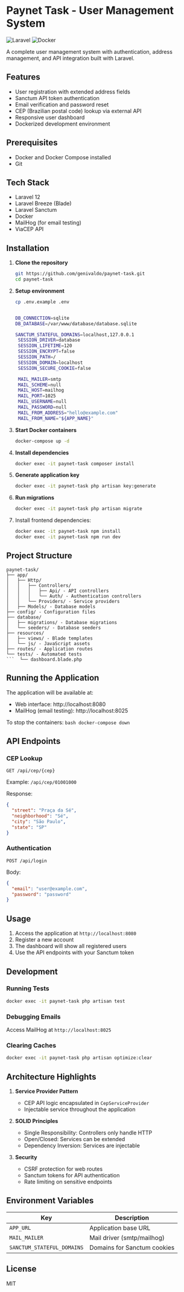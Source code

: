 # Paynet Task - User Management System

![Laravel](https://img.shields.io/badge/laravel-%23FF2D20.svg?style=for-the-badge&logo=laravel&logoColor=white)
![Docker](https://img.shields.io/badge/docker-%230db7ed.svg?style=for-the-badge&logo=docker&logoColor=white)

A complete user management system with authentication, address management, and API integration built with Laravel.
## Features

- User registration with extended address fields
- Sanctum API token authentication
- Email verification and password reset
- CEP (Brazilian postal code) lookup via external API
- Responsive user dashboard
- Dockerized development environment

## Prerequisites

- Docker and Docker Compose installed
- Git

## Tech Stack

- Laravel 12
- Laravel Breeze (Blade)
- Laravel Sanctum
- Docker
- MailHog (for email testing)
- ViaCEP API

## Installation

1. **Clone the repository**
   ```bash
   git https://github.com/genivaldo/paynet-task.git
   cd paynet-task
   ```

2. **Setup environment**
   ```bash
   cp .env.example .env


   DB_CONNECTION=sqlite
   DB_DATABASE=/var/www/database/database.sqlite

   SANCTUM_STATEFUL_DOMAINS=localhost,127.0.0.1
    SESSION_DRIVER=database
    SESSION_LIFETIME=120
    SESSION_ENCRYPT=false
    SESSION_PATH=/
    SESSION_DOMAIN=localhost
    SESSION_SECURE_COOKIE=false

    MAIL_MAILER=smtp
    MAIL_SCHEME=null
    MAIL_HOST=mailhog
    MAIL_PORT=1025
    MAIL_USERNAME=null
    MAIL_PASSWORD=null
    MAIL_FROM_ADDRESS="hello@example.com"
    MAIL_FROM_NAME="${APP_NAME}"
   ```

3. **Start Docker containers**
   ```bash
   docker-compose up -d
   ```

4. **Install dependencies**
   ```bash
   docker exec -it paynet-task composer install
   ```

5. **Generate application key**
   ```bash
   docker exec -it paynet-task php artisan key:generate
   ```

6. **Run migrations**
   ```bash
   docker exec -it paynet-task php artisan migrate
   ```

7. Install frontend dependencies:
    ```bash
    docker exec -it paynet-task npm install
    docker exec -it paynet-task npm run dev
    ```
## Project Structure

```
paynet-task/
├── app/
│   ├── Http/
│   │   ├── Controllers/
│   │   │   ├── Api/ - API controllers
│   │   │   └── Auth/ - Authentication controllers
│   │   └── Providers/ - Service providers
│   ├── Models/ - Database models
├── config/ - Configuration files
├── database/
│   ├── migrations/ - Database migrations
│   └── seeders/ - Database seeders
├── resources/
│   ├── views/ - Blade templates
│   └── js/ - JavaScript assets
├── routes/ - Application routes
└── tests/ - Automated tests
```  └── dashboard.blade.php
```

## Running the Application

The application will be available at:
- Web interface: http://localhost:8080
- MailHog (email testing): http://localhost:8025

To stop the containers:
    ```bash
    docker-compose down
    ```


## API Endpoints

### CEP Lookup
```
GET /api/cep/{cep}
```
Example: `/api/cep/01001000`

Response:
```json
{
  "street": "Praça da Sé",
  "neighborhood": "Sé",
  "city": "São Paulo",
  "state": "SP"
}
```

### Authentication
```
POST /api/login
```
Body:
```json
{
  "email": "user@example.com",
  "password": "password"
}
```

## Usage

1. Access the application at `http://localhost:8080`
2. Register a new account
3. The dashboard will show all registered users
4. Use the API endpoints with your Sanctum token

## Development

### Running Tests
```bash
docker exec -it paynet-task php artisan test
```

### Debugging Emails
Access MailHog at `http://localhost:8025`

### Clearing Caches
```bash
docker exec -it paynet-task php artisan optimize:clear
```

## Architecture Highlights

1. **Service Provider Pattern**
   - CEP API logic encapsulated in `CepServiceProvider`
   - Injectable service throughout the application

2. **SOLID Principles**
   - Single Responsibility: Controllers only handle HTTP
   - Open/Closed: Services can be extended
   - Dependency Inversion: Services are injectable

3. **Security**
   - CSRF protection for web routes
   - Sanctum tokens for API authentication
   - Rate limiting on sensitive endpoints

## Environment Variables

| Key | Description |
|-----|-------------|
| `APP_URL` | Application base URL |
| `MAIL_MAILER` | Mail driver (smtp/mailhog) |
| `SANCTUM_STATEFUL_DOMAINS` | Domains for Sanctum cookies |

## License

MIT
